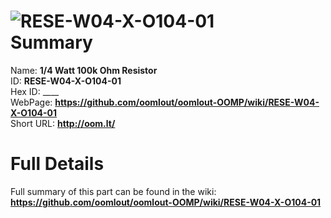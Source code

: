 
![RESE-W04-X-O104-01](https://github.com/oomlout/oomlout-OOMP/blob/master/parts/RESE-W04-X-O104-01/RESE-W04-X-O104-01_420.jpg)   
Summary
=================
  
Name: __1/4 Watt 100k Ohm Resistor__    
ID: __RESE-W04-X-O104-01__   
Hex ID: ____   
WebPage: __https://github.com/oomlout/oomlout-OOMP/wiki/RESE-W04-X-O104-01__   
Short URL: __http://oom.lt/__   

Full Details
==========================
Full summary of this part can be found in the wiki:   
__https://github.com/oomlout/oomlout-OOMP/wiki/RESE-W04-X-O104-01__    

